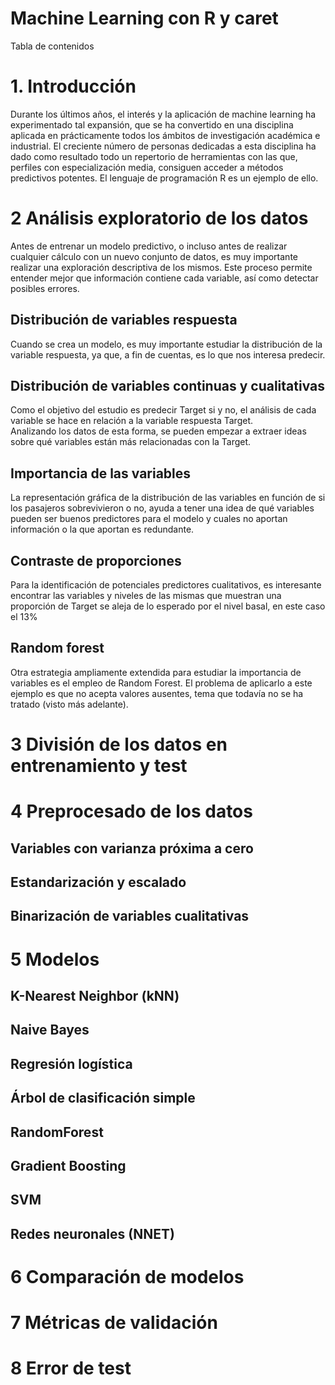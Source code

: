 # Machine Learning con R y caret

Tabla de contenidos
# 1. Introducción
Durante los últimos años, el interés y la aplicación de machine learning ha experimentado tal expansión, que se ha convertido en una disciplina aplicada en prácticamente todos los ámbitos de investigación académica e industrial. El creciente número de personas dedicadas a esta disciplina ha dado como resultado todo un repertorio de herramientas con las que, perfiles con especialización media, consiguen acceder a métodos predictivos potentes. El lenguaje de programación R es un ejemplo de ello.

# 2 Análisis exploratorio de los datos 
Antes de entrenar un modelo predictivo, o incluso antes de realizar cualquier cálculo con un nuevo conjunto de datos, es muy importante realizar una exploración descriptiva de los mismos. Este proceso permite entender mejor que información contiene cada variable, así como detectar posibles errores.

  ## Distribución de variables respuesta 
  Cuando se crea un modelo, es muy importante estudiar la distribución de la variable respuesta, ya que, a fin de cuentas, es lo que nos interesa predecir.
  
  ## Distribución de variables continuas y cualitativas 
  Como el objetivo del estudio es predecir Target si y no, el análisis de cada variable se hace en relación a la variable respuesta Target.          
  Analizando los datos de esta forma, se pueden empezar a extraer ideas sobre qué variables están más relacionadas con la Target.
  
  ## Importancia de las variables 
  La representación gráfica de la distribución de las variables en función de si los pasajeros sobrevivieron o no, ayuda a tener una idea de qué variables pueden ser buenos 
  predictores para el modelo y cuales no aportan información o la que aportan es redundante.
  
  ## Contraste de proporciones 
  Para la identificación de potenciales predictores cualitativos, es interesante encontrar las variables y niveles de las mismas que muestran una proporción de Target se aleja 
  de lo esperado por el nivel basal, en este caso el 13%
 
  ## Random forest 
  Otra estrategia ampliamente extendida para estudiar la importancia de variables es el empleo de Random Forest. El problema de aplicarlo a este ejemplo es que no acepta 
  valores ausentes, tema que todavía no se ha tratado (visto más adelante).
  
# 3 División de los datos en entrenamiento y test 
# 4 Preprocesado de los datos 
  ## Variables con varianza próxima a cero
  ## Estandarización y escalado 
  ## Binarización de variables cualitativas
# 5 Modelos 
  ## K-Nearest Neighbor (kNN)
  ## Naive Bayes 
  ## Regresión logística 
  ## Árbol de clasificación simple 
  ## RandomForest 
  ## Gradient Boosting
  ## SVM 
  ## Redes neuronales (NNET) 
# 6 Comparación de modelos 
# 7 Métricas de validación
# 8 Error de test
